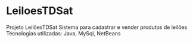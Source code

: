 # LeiloesTDSat
Projeto LeilõesTDSat
Sistema para cadastrar e vender produtos de leilões
Técnologias utilizadas: Java, MySql, NetBeans
